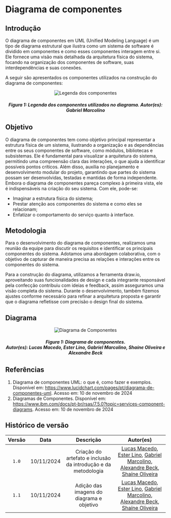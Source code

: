 # Diagrama de componentes

## Introdução

O diagrama de componentes em UML (Unified Modeling Language) é um tipo de diagrama estrutural que ilustra como um sistema de software é dividido em componentes e como esses componentes interagem entre si. Ele fornece uma visão mais detalhada da arquitetura física do sistema, focando na organização dos componentes de software, suas interdependências e suas conexões.

A seguir são apresentados os componentes utilizados na construção do diagrama de componentes:

<div style="text-align: center;">
    <img src="https://raw.githubusercontent.com/UnBArqDsw2024-2/2024.2_G8_Aluguel_Entrega_02/refs/heads/main/docs/images/legenda-figuras.png" alt="Legenda dos componentes">
</div>
<figcaption align='center'>
    <h6><b>Figura 1: Legenda dos componentes utilizados no diagrama. Autor(es): Gabriel Marcolino</h6></b>
</figcaption>

## Objetivo

O diagrama de componentes tem como objetivo principal representar a estrutura física de um sistema, ilustrando a organização e as dependências entre os seus componentes de software, como módulos, bibliotecas e subsistemas. Ele é fundamental para visualizar a arquitetura do sistema, permitindo uma compreensão clara das interações, o que ajuda a identificar possíveis pontos críticos. Além disso, auxilia no planejamento e desenvolvimento modular do projeto, garantindo que partes do sistema possam ser desenvolvidas, testadas e mantidas de forma independente.
Embora o diagrama de componentes pareça complexo à primeira vista, ele é indispensáveis na criação do seu sistema. Com ele, pode-se:
- Imaginar a estrutura física do sistema;
- Prestar atenção aos componentes do sistema e como eles se relacionam;
- Enfatizar o comportamento do serviço quanto à interface.

## Metodologia

Para o desenvolvimento do diagrama de componentes, realizamos uma reunião da equipe para discutir os requisitos e identificar os principais componentes do sistema. Adotamos uma abordagem colaborativa, com o objetivo de capturar de maneira precisa as relações e interações entre os componentes do sistema.

Para a construção do diagrama, utilizamos a ferramenta draw.io, aproveitando suas funcionalidades de design e cada integrante responsável pela confecção contribuiu com ideias e feedback, assim asseguramos uma visão completa do sistema. Durante o desenvolvimento, também fizemos ajustes conforme necessário para refinar a arquitetura proposta e garantir que o diagrama refletisse com precisão o design final do sistema.

## Diagrama

<div style="text-align: center;">
    <img src="https://raw.githubusercontent.com/UnBArqDsw2024-2/2024.2_G8_Aluguel_Entrega_02/refs/heads/main/docs/images/diagrama-componentes.png" alt="Diagrama de Componentes">
</div>
<figcaption align='center'>
    <h6><b>Figura 1: Diagrama de componentes. <br> Autor(es): Lucas Macedo, Ester Lino, Gabriel Marcolino, Shaíne Oliveira e Alexandre Beck</h6></b>
</figcaption>

## Referências

1. Diagrama de componentes UML: o que é, como fazer e exemplos. Disponível em: <https://www.lucidchart.com/pages/pt/diagrama-de-componentes-uml>. Acesso em: 10 de novembro de 2024
2. Diagramas de Componentes. Disponível em: <https://www.ibm.com/docs/pt-br/rsas/7.5.0?topic=services-component-diagrams>. Acesso em: 10 de novembro de 2024

## Histórico de versão

| Versão |    Data    |           Descrição           |     Autor(es)  |
| :----: | :--------: | :---------------------------: | :------------: |
| `1.0`  | 10/11/2024 | Criação do artefato e inclusão da introdução e da metodologia | [Lucas Macedo](https://github.com/Luckx98), [Ester Lino](https://github.com/esteerlino), [Gabriel Marcolino](https://github.com/GabrielMR360), [Alexandre Beck](https://github.com/zzzBECK), [Shaíne Oliveira](https://github.com/ShaineOliveira) |
| `1.1`  | 10/11/2024 | Adição das imagens do diagrama e objetivo| [Lucas Macedo](https://github.com/Luckx98), [Ester Lino](https://github.com/esteerlino), [Gabriel Marcolino](https://github.com/GabrielMR360), [Alexandre Beck](https://github.com/zzzBECK), [Shaíne Oliveira](https://github.com/ShaineOliveira) |
